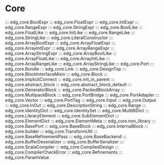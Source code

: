 # Core
::: edg_core.BoolExpr
::: edg_core.FloatExpr
::: edg_core.IntExpr
::: edg_core.RangeExpr
::: edg_core.StringExpr
::: edg_core.BoolLike
::: edg_core.FloatLike
::: edg_core.IntLike
::: edg_core.RangeLike
::: edg_core.StringLike
::: edg_core.LiteralConstructor
::: edg_core.ArrayBoolExpr
::: edg_core.ArrayFloatExpr
::: edg_core.ArrayIntExpr
::: edg_core.ArrayRangeExpr
::: edg_core.ArrayStringExpr
::: edg_core.ArrayBoolLike
::: edg_core.ArrayFloatLike
::: edg_core.ArrayIntLike
::: edg_core.ArrayRangeLike
::: edg_core.ArrayStringLike
::: edg_core.Port
::: edg_core.Bundle
::: edg_core.Link
::: edg_core.DesignTop
::: edg_core.BlockInterfaceMixin
::: edg_core.Block
::: edg_core.ImplicitConnect
::: edg_core.init_in_parent
::: edg_core.abstract_block
::: edg_core.abstract_block_default
::: edg_core.GeneratorBlock
::: edg_core.PackedBlockArray
::: edg_core.MultipackBlock
::: edg_core.PortBridge
::: edg_core.PortAdapter
::: edg_core.Vector
::: edg_core.PortTag
::: edg_core.Input
::: edg_core.Output
::: edg_core.InOut
::: edg_core.DescriptionString
::: edg_core.Range
::: edg_core.IdentityDict
::: edg_core.IdentitySet
::: edg_core.MultiBiDict
::: edg_core.LibraryElement
::: edg_core.SubElementDict
::: edg_core.ElementDict
::: edg_core.ElementMeta
::: edg_core.non_library
::: edg_core.BasePort
::: edg_core.BaseBlock
::: edg_core.InternalBlock
::: edg_core.builder
::: edg_core.TransformUtil
::: edg_core.BaseRefinementPass
::: edg_core.BaseBackend
::: edg_core.BufferDeserializer
::: edg_core.BufferSerializer
::: edg_core.ScalaCompiler
::: edg_core.CompiledDesign
::: edg_core.CompilerCheckError
::: edg_core.Refinements
::: edg_core.ParamValue
